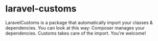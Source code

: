 # laravel-customs
LaravelCustoms is a package that automatically import your classes &amp; dependencies. You can look at this way: Composer manages your dependencies. Customs takes care of the import. You're welcome!
